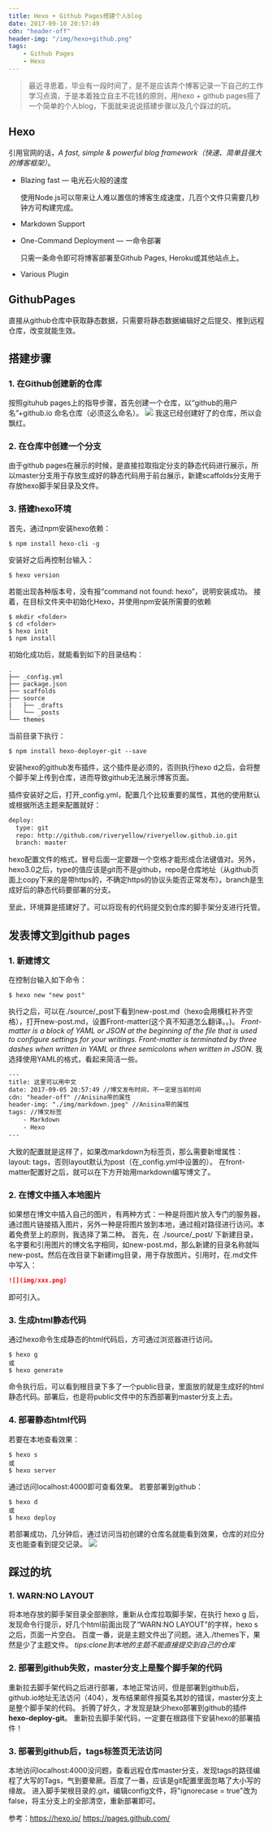 ```yaml
---
title: Hexo + Github Pages搭建个人blog
date: 2017-09-10 20:57:49
cdn: "header-off"
header-img: "/img/hexo+github.png"
tags:
	- Github Pages
	- Hexo
---
```

> 最近寻思着，毕业有一段时间了，是不是应该弄个博客记录一下自己的工作学习点滴，于是本着独立自主不花钱的原则，用hexo + github pages搭了一个简单的个人blog，下面就来说说搭建步骤以及几个踩过的坑。

## Hexo
   引用官网的话，*A fast, simple & powerful blog framework（快速、简单且强大的博客框架）*。

* Blazing fast — 电光石火般的速度
   
    使用Node.js可以带来让人难以置信的博客生成速度，几百个文件只需要几秒钟方可构建完成。

* Markdown Support

* One-Command Deployment — 一命令部署

	只需一条命令即可将博客部署至Github Pages, Heroku或其他站点上。
	
* Various Plugin


## GithubPages
直接从github仓库中获取静态数据，只需要将静态数据编辑好之后提交、推到远程仓库，改变就能生效。

## 搭建步骤
### 1. 在Github创建新的仓库
按照gituhub pages上的指导步骤，首先创建一个仓库，以“github的用户名”+github.io 命名仓库（必须这么命名）。
![](img/create-repo.png)
我这已经创建好了的仓库，所以会飘红。

### 2. 在仓库中创建一个分支
由于github pages在展示的时候，是直接拉取指定分支的静态代码进行展示，所以master分支用于存放生成好的静态代码用于前台展示，新建scaffolds分支用于存放hexo脚手架目录及文件。

### 3. 搭建hexo环境
首先，通过npm安装hexo依赖：
``` shell
$ npm install hexo-cli -g
```
安装好之后再控制台输入：
``` shell
$ hexo version
```
若能出现各种版本号，没有报“command not found: hexo”，说明安装成功。
接着，在目标文件夹中初始化Hexo，并使用npm安装所需要的依赖
``` shell
$ mkdir <folder>
$ cd <folder>
$ hexo init
$ npm install
```
初始化成功后，就能看到如下的目录结构：
```
.
├── _config.yml
├── package.json
├── scaffolds
├── source
|   ├── _drafts
|   └── _posts
└── themes
```

当前目录下执行：
``` shell
$ npm install hexo-deployer-git --save
```
安装hexo的github发布插件，这个插件是必须的，否则执行hexo d之后，会将整个脚手架上传到仓库，进而导致github无法展示博客页面。

插件安装好之后，打开_config.yml，配置几个比较重要的属性，其他的使用默认或根据所选主题来配置就好：
``` xml
deploy:
  type: git
  repo: http://github.com/riveryellow/riveryellow.github.io.git
  branch: master
```
hexo配置文件的格式，冒号后面一定要跟一个空格才能形成合法键值对。另外，hexo3.0之后，type的值应该是git而不是github，repo是仓库地址（从github页面上copy下来的是带https的，不确定https的协议头能否正常发布）。branch是生成好后的静态代码要部署的分支。

至此，环境算是搭建好了。可以将现有的代码提交到仓库的脚手架分支进行托管。

## 发表博文到github pages
### 1. 新建博文
在控制台输入如下命令：
``` shell
$ hexo new "new post"
```
执行之后，可以在./source/_post下看到new-post.md（hexo会用横杠补齐空格），打开new-post.md，设置Front-matter(这个真不知道怎么翻译。。)。
*Front-matter is a block of YAML or JSON at the beginning of the file that is used to configure settings for your writings. Front-matter is terminated by three dashes when written in YAML or three semicolons when written in JSON.*
我选择使用YAML的格式，看起来简洁一些。
``` xml
---
title: 这里可以用中文
date: 2017-09-05 20:57:49 //博文发布时间，不一定是当前时间
cdn: "header-off" //Anisina带的属性
header-img: "./img/markdown.jpeg" //Anisina带的属性
tags: //博文标签
	- Markdown
	- Hexo
---
```
大致的配置就是这样了，如果改markdown为标签页，那么需要新增属性：layout: tags，否则layout默认为post（在_config.yml中设置的）。
在front-matter配置好之后，就可以在下方开始用markdown编写博文了。

### 2. 在博文中插入本地图片
如果想在博文中插入自己的图片，有两种方式：一种是将图片放入专门的服务器，通过图片链接插入图片，另外一种是将图片放到本地，通过相对路径进行访问。本着免费至上的原则，我选择了第二种。
首先，在 ./source/_post/ 下新建目录，名字要和引用图片的博文名字相同，如new-post.md，那么新建的目录名称就叫new-post。然后在改目录下新建img目录，用于存放图片。引用时，在.md文件中写入：
``` markdown
![](img/xxx.png)
```
即可引入。 

### 3. 生成html静态代码
通过hexo命令生成静态的html代码后，方可通过浏览器进行访问。
``` shell
$ hexo g 
或
$ hexo generate
```
命令执行后，可以看到根目录下多了一个public目录，里面放的就是生成好的html静态代码。部署后，也是将public文件中的东西部署到master分支上去。

### 4. 部署静态html代码
若要在本地查看效果：
``` shell
$ hexo s
或 
$ hexo server
```
通过访问localhost:4000即可查看效果。
若要部署到github：
``` shell
$ hexo d
或
$ hexo deploy
```
若部署成功，几分钟后，通过访问当初创建的仓库名就能看到效果，仓库的对应分支也能查看到提交记录。
![](img/master.png)

## 踩过的坑
### 1. WARN:NO LAYOUT
将本地存放的脚手架目录全部删除，重新从仓库拉取脚手架，在执行 hexo g 后，发现命令行提示，好几个html前面出现了“WARN:NO LAYOUT”的字样，hexo s之后，页面一片空白。
百度一番，说是主题文件出了问题。进入./themes下，果然是少了主题文件。
*tips:clone到本地的主题不能直接提交到自己的仓库*

### 2. 部署到github失败，master分支上是整个脚手架的代码
重新拉去脚手架代码之后进行部署，本地正常访问，但是部署到github后，github.io地址无法访问（404），发布结果邮件报莫名其妙的错误，master分支上是整个脚手架的代码。
折腾了好久，才发现是缺少hexo部署到github的插件**hexo-deploy-git**。
重新拉去脚手架代码，一定要在根路径下安装hexo的部署插件！

### 3. 部署到github后，tags标签页无法访问
本地访问localhost:4000没问题，查看远程仓库master分支，发现tags的路径编程了大写的Tags，气到要晕厥。百度了一番，应该是git配置里面忽略了大小写的缘故。
进入脚手架根目录的.git，编辑config文件，将"ignorecase = true"改为false，将主分支上的全部清空，重新部署即可。

参考：https://hexo.io/
	  https://pages.github.com/
